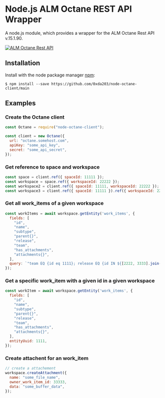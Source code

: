 # Node.js ALM Octane REST API Wrapper

A node.js module, which provides a wrapper for the ALM Octane Rest API v.15.1.90.

[![ALM Octane Rest API](https://img.shields.io/badge/ALM%20Octane%20Rest%20API--green.svg)](https://admhelp.microfocus.com/octane/en/15.1.90/Online/Content/API/articles_API2.htm?Highlight=rest%20api)

## Installation

Install with the node package manager [npm](http://npmjs.org):

```shell
$ npm install --save https://github.com/0xda203/node-octane-client/main
```

## Examples

### Create the Octane client

```javascript
const Octane = require("node-octane-client");

const client = new Octane({
  url: "octane.somehost.com",
  apiKey: "some_api_key",
  secret: "some_api_secret",
});
```

### Get reference to space and workspace

```javascript
const space = client.ref({ spaceId: 11111 });
const workspace = space.ref({ workspaceId: 22222 });
const workspace2 = client.ref({ spaceId: 11111, workspaceId: 22222 });
const workspace3 = client.ref({ spaceId: 11111 }).ref({ workspaceId: 22222 });
```

### Get all work_items of a given workspace

```javascript
const workItems = await workspace.getEntity('work_items', {
  fields: [
    "id",
    "name",
    "subtype",
    "parent{}",
    "release",
    "team",
    "has_attachments",
    "attachments{}",
  ],
  query: `"team EQ {id eq 1111}; release EQ {id IN ${[2222, 3333].join(",")}}"`,
});
```

### Get a specific work_item with a given id in a given workspace

```javascript
const workItem = await workspace.getEntity('work_items', {
  fields: [
    "id",
    "name",
    "subtype",
    "parent{}",
    "release",
    "team",
    "has_attachments",
    "attachments{}",
  ],
  entityUuid: 1111,
});
```

### Create attachent for an work_item

```javascript
// create a attachement
workspace.createAttachment({
  name: "some_file_name",
  owner_work_item_id: 33333,
  data: "some_buffer_data",
});
```
